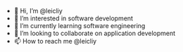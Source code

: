 - 👋 Hi, I’m @leicliy
- 👀 I’m interested in software development 
- 🌱 I’m currently learning software engineering 
- 💞️ I’m looking to collaborate on application development 
- 📫 How to reach me @leicliy

<!---
leicliy/leicliy is a ✨ special ✨ repository because its `README.md` (this file) appears on your GitHub profile.
You can click the Preview link to take a look at your changes.
--->
